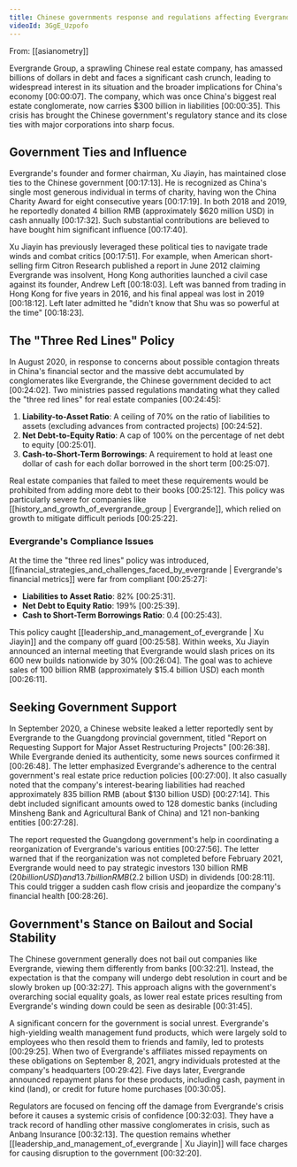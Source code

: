 ```yaml
---
title: Chinese governments response and regulations affecting Evergrande
videoId: 3GgE_Uzpofo
---
```


From: [[asianometry]] <br/> 

Evergrande Group, a sprawling Chinese real estate company, has amassed billions of dollars in debt and faces a significant cash crunch, leading to widespread interest in its situation and the broader implications for China's economy [00:00:07]. The company, which was once China's biggest real estate conglomerate, now carries $300 billion in liabilities [00:00:35]. This crisis has brought the Chinese government's regulatory stance and its close ties with major corporations into sharp focus.

## Government Ties and Influence
Evergrande's founder and former chairman, Xu Jiayin, has maintained close ties to the Chinese government [00:17:13]. He is recognized as China's single most generous individual in terms of charity, having won the China Charity Award for eight consecutive years [00:17:19]. In both 2018 and 2019, he reportedly donated 4 billion RMB (approximately $620 million USD) in cash annually [00:17:32]. Such substantial contributions are believed to have bought him significant influence [00:17:40].

Xu Jiayin has previously leveraged these political ties to navigate trade winds and combat critics [00:17:51]. For example, when American short-selling firm Citron Research published a report in June 2012 claiming Evergrande was insolvent, Hong Kong authorities launched a civil case against its founder, Andrew Left [00:18:03]. Left was banned from trading in Hong Kong for five years in 2016, and his final appeal was lost in 2019 [00:18:12]. Left later admitted he "didn't know that Shu was so powerful at the time" [00:18:23].

## The "Three Red Lines" Policy
In August 2020, in response to concerns about possible contagion threats in China's financial sector and the massive debt accumulated by conglomerates like Evergrande, the Chinese government decided to act [00:24:02]. Two ministries passed regulations mandating what they called the "three red lines" for real estate companies [00:24:45]:
1.  **Liability-to-Asset Ratio**: A ceiling of 70% on the ratio of liabilities to assets (excluding advances from contracted projects) [00:24:52].
2.  **Net Debt-to-Equity Ratio**: A cap of 100% on the percentage of net debt to equity [00:25:01].
3.  **Cash-to-Short-Term Borrowings**: A requirement to hold at least one dollar of cash for each dollar borrowed in the short term [00:25:07].

Real estate companies that failed to meet these requirements would be prohibited from adding more debt to their books [00:25:12]. This policy was particularly severe for companies like [[history_and_growth_of_evergrande_group | Evergrande]], which relied on growth to mitigate difficult periods [00:25:22].

### Evergrande's Compliance Issues
At the time the "three red lines" policy was introduced, [[financial_strategies_and_challenges_faced_by_evergrande | Evergrande's financial metrics]] were far from compliant [00:25:27]:
*   **Liabilities to Asset Ratio**: 82% [00:25:31].
*   **Net Debt to Equity Ratio**: 199% [00:25:39].
*   **Cash to Short-Term Borrowings Ratio**: 0.4 [00:25:43].

This policy caught [[leadership_and_management_of_evergrande | Xu Jiayin]] and the company off guard [00:25:58]. Within weeks, Xu Jiayin announced an internal meeting that Evergrande would slash prices on its 600 new builds nationwide by 30% [00:26:04]. The goal was to achieve sales of 100 billion RMB (approximately $15.4 billion USD) each month [00:26:11].

## Seeking Government Support
In September 2020, a Chinese website leaked a letter reportedly sent by Evergrande to the Guangdong provincial government, titled "Report on Requesting Support for Major Asset Restructuring Projects" [00:26:38]. While Evergrande denied its authenticity, some news sources confirmed it [00:26:48]. The letter emphasized Evergrande's adherence to the central government's real estate price reduction policies [00:27:00]. It also casually noted that the company's interest-bearing liabilities had reached approximately 835 billion RMB (about $130 billion USD) [00:27:14]. This debt included significant amounts owed to 128 domestic banks (including Minsheng Bank and Agricultural Bank of China) and 121 non-banking entities [00:27:28].

The report requested the Guangdong government's help in coordinating a reorganization of Evergrande's various entities [00:27:56]. The letter warned that if the reorganization was not completed before February 2021, Evergrande would need to pay strategic investors 130 billion RMB ($20 billion USD) and 13.7 billion RMB ($2.2 billion USD) in dividends [00:28:11]. This could trigger a sudden cash flow crisis and jeopardize the company's financial health [00:28:26].

## Government's Stance on Bailout and Social Stability
The Chinese government generally does not bail out companies like Evergrande, viewing them differently from banks [00:32:21]. Instead, the expectation is that the company will undergo debt resolution in court and be slowly broken up [00:32:27]. This approach aligns with the government's overarching social equality goals, as lower real estate prices resulting from Evergrande's winding down could be seen as desirable [00:31:45].

A significant concern for the government is social unrest. Evergrande's high-yielding wealth management fund products, which were largely sold to employees who then resold them to friends and family, led to protests [00:29:25]. When two of Evergrande's affiliates missed repayments on these obligations on September 8, 2021, angry individuals protested at the company's headquarters [00:29:42]. Five days later, Evergrande announced repayment plans for these products, including cash, payment in kind (land), or credit for future home purchases [00:30:05].

Regulators are focused on fencing off the damage from Evergrande's crisis before it causes a systemic crisis of confidence [00:32:03]. They have a track record of handling other massive conglomerates in crisis, such as Anbang Insurance [00:32:13]. The question remains whether [[leadership_and_management_of_evergrande | Xu Jiayin]] will face charges for causing disruption to the government [00:32:20].